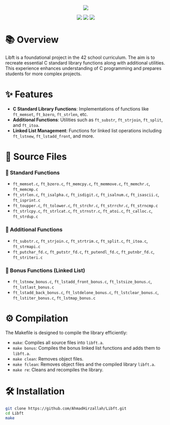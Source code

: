 <p align="center">
   <img src="https://github.com/AhmadHirzallah/Libft/blob/main/banner.png">
</p>

<p align="center">
   <img src="https://img.shields.io/badge/Libft-125%2F100-brightgreen?style=flat-square"/>
   <img src="https://img.shields.io/github/last-commit/AhmadHirzallah/Libft?style=flat-square&color=blue"/>
   <img src="https://img.shields.io/badge/language-C-blue.svg?style=flat-square"/>
</p>

# 📚 Overview

Libft is a foundational project in the 42 school curriculum. The aim is to recreate essential C standard library functions along with additional utilities. This experience enhances understanding of C programming and prepares students for more complex projects.

# ✨ Features

- **C Standard Library Functions**: Implementations of functions like `ft_memset`, `ft_bzero`, `ft_strlen`, etc.
- **Additional Functions**: Utilities such as `ft_substr`, `ft_strjoin`, `ft_split`, and `ft_itoa`.
- **Linked List Management**: Functions for linked list operations including `ft_lstnew`, `ft_lstadd_front`, and more.

# 📂 Source Files

### 📜 Standard Functions
- `ft_memset.c`, `ft_bzero.c`, `ft_memcpy.c`, `ft_memmove.c`, `ft_memchr.c`, `ft_memcmp.c`
- `ft_strlen.c`, `ft_isalpha.c`, `ft_isdigit.c`, `ft_isalnum.c`, `ft_isascii.c`, `ft_isprint.c`
- `ft_toupper.c`, `ft_tolower.c`, `ft_strchr.c`, `ft_strrchr.c`, `ft_strncmp.c`
- `ft_strlcpy.c`, `ft_strlcat.c`, `ft_strnstr.c`, `ft_atoi.c`, `ft_calloc.c`, `ft_strdup.c`

### 🔧 Additional Functions
- `ft_substr.c`, `ft_strjoin.c`, `ft_strtrim.c`, `ft_split.c`, `ft_itoa.c`, `ft_strmapi.c`
- `ft_putchar_fd.c`, `ft_putstr_fd.c`, `ft_putendl_fd.c`, `ft_putnbr_fd.c`, `ft_striteri.c`

### 🔗 Bonus Functions (Linked List)
- `ft_lstnew_bonus.c`, `ft_lstadd_front_bonus.c`, `ft_lstsize_bonus.c`, `ft_lstlast_bonus.c`
- `ft_lstadd_back_bonus.c`, `ft_lstdelone_bonus.c`, `ft_lstclear_bonus.c`, `ft_lstiter_bonus.c`, `ft_lstmap_bonus.c`

# ⚙️ Compilation

The Makefile is designed to compile the library efficiently:

- `make`: Compiles all source files into `libft.a`.
- `make bonus`: Compiles the bonus linked list functions and adds them to `libft.a`.
- `make clean`: Removes object files.
- `make fclean`: Removes object files and the compiled library `libft.a`.
- `make re`: Cleans and recompiles the library.

# 🛠️ Installation

```bash
git clone https://github.com/AhmadHirzallah/Libft.git
cd Libft
make
